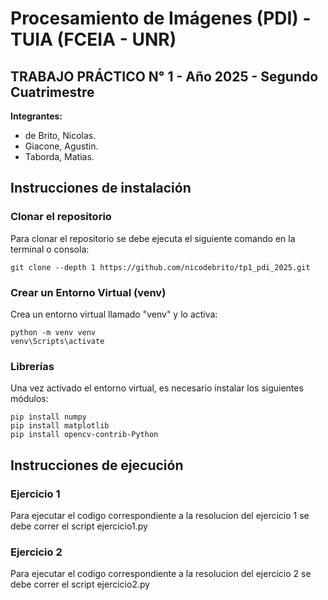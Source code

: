 # Procesamiento de Imágenes (PDI) - TUIA (FCEIA - UNR)
## TRABAJO PRÁCTICO N° 1 - Año 2025 - Segundo Cuatrimestre

**Integrantes:**
- de Brito, Nicolas.
- Giacone, Agustin.
- Taborda, Matias.

## Instrucciones de instalación
### Clonar el repositorio
Para clonar el repositorio se debe ejecuta el siguiente comando en la terminal o consola:

```
git clone --depth 1 https://github.com/nicodebrito/tp1_pdi_2025.git
```
### Crear un Entorno Virtual (venv)
Crea un entorno virtual llamado "venv" y lo activa:

```
python -m venv venv
venv\Scripts\activate 
```

### Librerías
Una vez activado el entorno virtual, es necesario instalar los siguientes módulos:

```
pip install numpy 
pip install matplotlib 
pip install opencv-contrib-Python
```

## Instrucciones de ejecución
### Ejercicio 1


Para ejecutar el codigo correspondiente a la resolucion del ejercicio 1 se debe correr el script ejercicio1.py

### Ejercicio 2


Para ejecutar el codigo correspondiente a la resolucion del ejercicio 2 se debe correr el script ejercicio2.py

